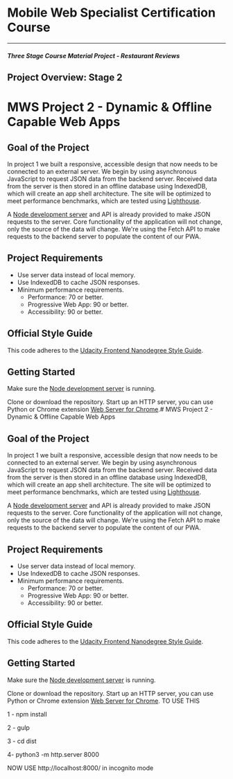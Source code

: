 # Mobile Web Specialist Certification Course
---
#### _Three Stage Course Material Project - Restaurant Reviews_

## Project Overview: Stage 2

# MWS Project 2 - Dynamic & Offline Capable Web Apps

## Goal of the Project
In project 1 we built a responsive, accessible design that now needs to be connected to an external server.
We begin by using asynchronous JavaScript to request JSON data from the backend server. Received data from the server is then stored in an offline database using IndexedDB, which will create an app shell architecture.
The site will be optimized to meet performance benchmarks, which are tested using [Lighthouse](https://developers.google.com/web/tools/lighthouse/).

A [Node development server](https://github.com/udacity/mws-restaurant-stage-2) and API is already provided to make JSON requests to the server.
Core functionality of the application will not change, only the source of the data will change. We're using the Fetch API to make requests to the backend server to populate the content of our PWA.

## Project Requirements
* Use server data instead of local memory.
* Use IndexedDB to cache JSON responses.
* Minimum performance requirements.
  * Performance: 70 or better.
  * Progressive Web App: 90 or better.
  * Accessibility: 90 or better.

## Official Style Guide
This code adheres to the [Udacity Frontend Nanodegree Style Guide](https://udacity.github.io/frontend-nanodegree-styleguide/).

## Getting Started
Make sure the [Node development server](https://github.com/udacity/mws-restaurant-stage-2) is running.

Clone or download the repository.
Start up an HTTP server, you can use Python or Chrome extension [Web Server for Chrome](https://chrome.google.com/webstore/detail/web-server-for-chrome/ofhbbkphhbklhfoeikjpcbhemlocgigb?hl=en).# MWS Project 2 - Dynamic & Offline Capable Web Apps

## Goal of the Project
In project 1 we built a responsive, accessible design that now needs to be connected to an external server.
We begin by using asynchronous JavaScript to request JSON data from the backend server. Received data from the server is then stored in an offline database using IndexedDB, which will create an app shell architecture.
The site will be optimized to meet performance benchmarks, which are tested using [Lighthouse](https://developers.google.com/web/tools/lighthouse/).

A [Node development server](https://github.com/udacity/mws-restaurant-stage-2) and API is already provided to make JSON requests to the server.
Core functionality of the application will not change, only the source of the data will change. We're using the Fetch API to make requests to the backend server to populate the content of our PWA.

## Project Requirements
* Use server data instead of local memory.
* Use IndexedDB to cache JSON responses.
* Minimum performance requirements.
  * Performance: 70 or better.
  * Progressive Web App: 90 or better.
  * Accessibility: 90 or better.

## Official Style Guide
This code adheres to the [Udacity Frontend Nanodegree Style Guide](https://udacity.github.io/frontend-nanodegree-styleguide/).

## Getting Started
Make sure the [Node development server](https://github.com/udacity/mws-restaurant-stage-2) is running.

Clone or download the repository.
Start up an HTTP server, you can use Python or Chrome extension [Web Server for Chrome](https://chrome.google.com/webstore/detail/web-server-for-chrome/ofhbbkphhbklhfoeikjpcbhemlocgigb?hl=en).
TO USE THIS 

1 - npm install

2 - gulp

3 - cd dist 

4- python3 -m http.server 8000

NOW USE http://localhost:8000/ in incognito mode
